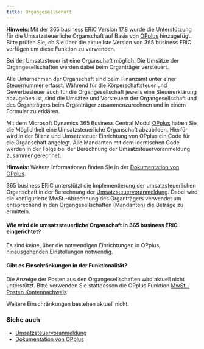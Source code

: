 ```yaml
---
title: Organgesellschaft
---
```


<div class="alert alert-info">
    <i class="fa-duotone fa-thin fa-lightbulb fa-lg" style="--fa-secondary-color: #00b7c3; --fa-primary-color: #111111;"></i> <strong>Hinweis:</strong> Mit der 365 business ERiC Version 17.8 wurde die Unterstützung für die Umsatzsteuerliche Organschaft auf Basis von <a href="https://www.continia.com/de/loesungen/opplus/">OPplus</a> hinzugefügt.<br>Bitte prüfen Sie, ob Sie über die aktuellste Version von 365 business ERiC verfügen um diese Funktion zu verwenden.
</div>

Bei der Umsatzsteuer ist eine Organschaft möglich. Die Umsätze der Organgesellschaften werden dabei beim Organträger versteuert.

Alle Unternehmen der Organschaft sind beim Finanzamt unter einer Steuernummer erfasst. Während für die Körperschaftsteuer und Gewerbesteuer auch für die Organgesellschaft jeweils eine Steuererklärung abzugeben ist, sind die Umsätze und Vorsteuern der Organgesellschaft und des Organträgers beim Organträger zusammenzurechnen und in einem Formular zu erklären.

Mit dem Microsoft Dynamics 365 Business Central Modul [OPplus](https://www.continia.com/de/loesungen/opplus.md) haben Sie die Möglichkeit eine Umsatzsteuerliche Organschaft abzubilden. Hierfür wird in der Bilanz und Umsatzsteuer Einrichtung von OPplus ein Code für die Organschaft angelegt. Alle Mandanten mit dem identischen Code werden in der Folge bei der Berechnung der Umsatzsteuervoranmeldung zusammengerechnet.

<div class="alert alert-info">
    <i class="fa-duotone fa-thin fa-lightbulb fa-lg" style="--fa-secondary-color: #00b7c3; --fa-primary-color: #111111;"></i> <strong>Hinweis:</strong> Weitere Informationen finden Sie in der <a href="https://help.gbedv.de/de-DE/site/tax/#umsatzsteuer">Dokumentation von OPplus</a>.
</div>

365 business ERiC unterstützt die Implementierung der umsatzsteuerlichen Organschaft in der Berechnung der [Umsatzsteuervoranmeldung](elster-sales-vat-adv-notification.md). Dabei wird die konfigurierte MwSt.-Abrechnung des Organträgers verwendet um entsprechend in den Organgesellschaften (Mandanten) die Beträge zu ermitteln.

#### Wie wird die umsatzsteuerliche Organschaft in 365 business ERiC eingerichtet?

Es sind keine, über die notwendigen Einrichtungen in OPplus, hinausgehenden Einstellungen notwendig.

#### Gibt es Einschränkungen in der Funktionalität?

Die Anzeige der Posten aus den Organgesellschaften wird aktuell nicht unterstützt. Bitte verwenden Sie stattdessen die OPplus Funktion [MwSt.-Posten Kontennachweis](https://help.gbedv.de/de-DE/site/tax/#mwst-posten-kontennachweis).

Weitere Einschränkungen bestehen aktuell nicht.


### Siehe auch
 - [Umsatzsteuervoranmeldung](elster-sales-vat-adv-notification.md)
 - [Dokumentation von OPplus](https://help.gbedv.de/de-DE/site/tax/#umsatzsteuer)